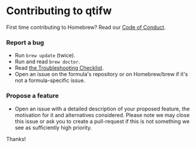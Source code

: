 # Contributing to qtifw
First time contributing to Homebrew? Read our [Code of Conduct](https://github.com/jmuelbert/homebrew-qtifw/blob/master/CODE_OF_CONDUCT.md#code-of-conduct).

### Report a bug

* Run `brew update` (twice).
* Run and read `brew doctor`.
* Read [the Troubleshooting Checklist](https://docs.brew.sh/Troubleshooting.html).
* Open an issue on the formula's repository or on Homebrew/brew if it's not a formula-specific issue.

### Propose a feature

* Open an issue with a detailed description of your proposed feature, the motivation for it and alternatives considered. Please note we may close this issue or ask you to create a pull-request if this is not something we see as sufficiently high priority.

Thanks!